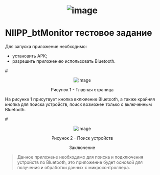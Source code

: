 # <p align="center"> ![image](https://github.com/HunterBjj/NIIPP_btMonitor/assets/64096687/59c68e45-6c58-4390-8dd2-b7abd055938d) </p>

# NIIPP_btMonitor тестовое задание

Для запуска приложение необходимо:
- установить APK;
- разрешить приложению использовать Bluetooth.
  
#<p align="center"> ![image](https://github.com/HunterBjj/NIIPP_btMonitor/assets/64096687/2596b240-7b3d-4008-bdc1-0c777de05127) </p>
   <p align="center"> Рисунок 1 - Главная страница </p>
 
 На рисунке 1 присутвует кнопка вклюяение Bluetooth, а также крайняя кнопка для поиска устройств, поиск возможен только с включенным Bluetooth.

#<p align="center"> ![image](https://github.com/HunterBjj/NIIPP_btMonitor/assets/64096687/95bf7244-8ad5-40c3-9b8f-233d6a8a9f63) </p>

   <p align="center"> Рисунок 2 - Поиск устройств </p>

  
   <p align="center"> Заключение </p>
    
>  Данное приложене необходимо для поиска и подключения устройств по Bluetooth, это приложение будет основой для получения и обработки данных с микроконтроллера.
